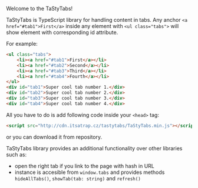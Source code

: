 Welcome to the TaStyTabs!

TaStyTabs is TypeScript library for handling content in tabs. Any anchor ```<a href="#tab1">First</a>``` inside any element with ```<ul class="tabs">``` will show element with corresponding id attribute.

For example:
```html
<ul class="tabs">
	<li><a href="#tab1">First</a></li>
	<li><a href="#tab2">Second</a></li>
	<li><a href="#tab3">Third</a></li>
	<li><a href="#tab4">Fourth</a></li>
</ul>
<div id="tab1">Super cool tab number 1.</div>
<div id="tab2">Super cool tab number 2.</div>
<div id="tab3">Super cool tab number 3.</div>
<div id="tab4">Super cool tab number 4.</div>
```

All you have to do is add following code inside your ```<head>``` tag:
```html
<script src="http://cdn.itsatrap.cz/tastytabs/TaStyTabs.min.js"></script>
```
or you can download it from repository.

TaStyTabs library provides an additional functionality over other libraries such as:
* open the right tab if you link to the page with hash in URL
* instance is accesible from ```window.tabs``` and provides methods ```hideAllTabs()```, ```showTab(tab: string)``` and ```refresh()```
